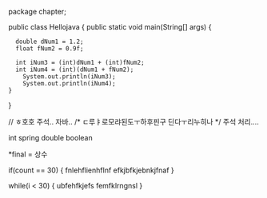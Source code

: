 package chapter;

public class Hellojava {
    public static void main(String[] args) {
    	
      double dNum1 = 1.2;
      float fNum2 = 0.9f;
      
      int iNum3 = (int)dNum1 + (int)fNum2;
      int iNum4 = (int)(dNum1 + fNum2);
    	System.out.println(iNum3);
        System.out.println(iNum4);
    }
}  
 
// ㅎ호호 주석.. 자바..
/* ㄷ루ㅑ로모랴된도ㅜ하후핀구
딘다ㅜ리누히나 */   주석 처리....

int
spring
double
boolean

*final = 상수

if(count == 30) {
    fnlehflienhflnf
    efkjbfkjebnkjfnaf
}

while(i < 30) {
    ubfehfkjefs
    femfklrngnsl
}